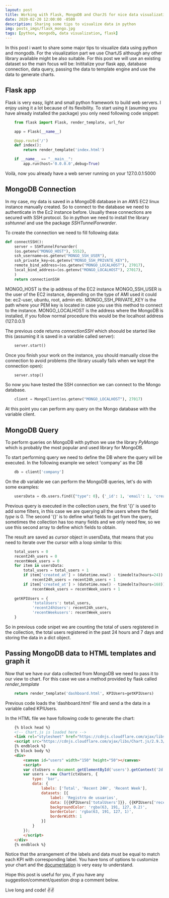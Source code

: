 ```yaml
---
layout: post
title: Working with Flask, MongoDB and CharJS for nice data visualization with python
date: 2020-02-20 12:00:00 -0500
description: Sharing some tips to visualize data in python
img: posts_imgs/flask_mongo.jpg 
tags: [python, mongodb, data visualization, flask]
---
```


In this post i want to share some major tips to visualize data using python and mongodb. For the visualization part we use ChartJS although any other library available might be also suitable. For this post we will use an existing dataset so the main focus will be: Inititalize your flask app, database connection, data query, passing the data to template engine and use the data to generate charts.

## Flask app

Flask is very easy, light and small python framework to build web servers. I enjoy using it a lot because of its flexibility. To start using it (asuming you have already installed the package) you only need following code snippet:

```python
    from flask import Flask, render_template, url_for

    app = Flask(__name__)

    @app.route('/')
    def index():
        return render_template('index.html')

    if __name__ == "__main__":
        app.run(host='0.0.0.0',debug=True)
```

Voilà, now you already have a web server running on your 127.0.0.1:5000

## MongoDB Connection

In my case, my data is saved in a MongoDB database in an AWS EC2 linux instance manually created. So to connect to the database we need to authenticate in the Ec2 instance before. Usually these connections are secured with SSH protocol. So in python we need to install the library *sshtunnel* and use the package *SSHTunnelForwarder*.

To create the connection we need to fill following data:

```python
def connectSSH():
    server = SSHTunnelForwarder(
    (os.getenv("MONGO_HOST"), 5552),
    ssh_username=os.getenv("MONGO_SSH_USER"),
    ssh_private_key=os.getenv("MONGO_SSH_PRIVATE_KEY"),
    remote_bind_address=(os.getenv("MONGO_LOCALHOST"), 27017),
    local_bind_address=(os.getenv("MONGO_LOCALHOST"), 27017),
    )
    return connectionSSH
```

MONGO_HOST is the ip address of the EC2 instance
MONGO_SSH_USER is the user of the EC2 instance, depending on the type of AMI used it could be: ec2-user, ubuntu, root, admin etc.
MONGO_SSH_PRIVATE_KEY is the path where your PEM key is located in case you use this method to connect to the instance.
MONGO_LOCALHOST is the address where the MongoDB is installed, if you follow normal procedure this would be the localhost address (127.0.0.1)

The previous code returns *connectionSSH* which shoould be started like this (assuming it is saved in a variable called server):

```python
    server.start()
```

Once you finish your work on the instance, you should manually close the connection to avoid problems (the library usually fails when we kept the connection open):

```python
    server.stop()
```

So now you have tested the SSH connection we can connect to the Mongo database.

```python
    client = MongoClient(os.getenv("MONGO_LOCALHOST"), 27017)
```

At this point you can perform any query on the Mongo database with the variable client.

## MongoDB Query

To perform queries on MongoDB with python we use the library *PyMongo* which is probably the most popular and used library for MongoDB.

To start performing query we need to define the DB where the query will be executed. In the following example we select 'company' as the DB

```python
    db = client['company']
```

On the *db* variable we can perform the MongoDB queries, let's do with some examples:

```python
    usersData = db.users.find({"type": 0}, {'_id': 1, 'email': 1, 'created_at': 1})
```

Previous query is executed in the collection *users*, the first '{}' is used to add some filters, in this case we are querying all the users where the field *type* is 0. The second '{}' is to define what fields to get from the query, sometimes the collection has too many fields and we only need few, so we use this second array to define which fields to obtain. 

The result are saved as *cursor* object in usersData, that means that you need to iterate over the cursor with a loop similar to this:

```python
    total_users = 0
    recent24h_users = 0
    recentWeek_users = 0
    for item in usersData:
        total_users = total_users + 1
        if item['created_at'] > (datetime.now() - timedelta(hours=24)):      
            recent24h_users = recent24h_users + 1
        if item['created_at'] > (datetime.now() - timedelta(hours=168)): 
            recentWeek_users = recentWeek_users + 1
    
    getKPIUsers = {
            'totalUsers': total_users,
            'recent24hUsers': recent24h_users,
            'recentWeekusers': recentWeek_users
    }
```

So in previous code snipet we are counting the total of users registered in the collection, the total users registered in the past 24 hours and 7 days and storing the data in a dict object.

## Passing MongoDB data to HTML templates and graph it

Now that we have our data collected from MongoDB we need to pass it to our view to chart. For this case we use a method provided by flask called *render_template*

```python
    return render_template('dashboard.html', KPIUsers=getKPIUsers)
```

Previous code loads the 'dashboard.html' file and send a the data in a variable called KPIUsers.

In the HTML file we have following code to generate the chart:

```html
    {% block head %}
    <!-- Chart.js is loaded here -->
    <link rel="stylesheet" href="https://cdnjs.cloudflare.com/ajax/libs/Chart.js/2.9.3/Chart.min.css">
    <script src="https://cdnjs.cloudflare.com/ajax/libs/Chart.js/2.9.3/Chart.min.js"></script>
    {% endblock %}
    {% block body %}
    <div>
        <canvas id="users" width="150" height="50"></canvas>
        <script>
        var ctxUsers = document.getElementById('users').getContext('2d');
        var users = new Chart(ctxUsers, {
            type: 'bar',
            data: {
                labels: ['Total', 'Recent 24H', 'Recent Week'],
                datasets: [{
                    label: 'Registro de usuarios',
                    data: [{{KPIUsers['totalUsers']}}, {{KPIUsers['recent24hUsers']}}, {{KPIUsers['recentWeekusers']}}],
                    backgroundColor: 'rgba(63, 191, 127, 0.2)',
                    borderColor: 'rgba(63, 191, 127, 1)',
                    borderWidth: 1
                }]
            }
        });
        </script>
    </div>
    {% endblock %}
```
Notice that the arrangement of the labels and data must be equal to match each KPI with corresponding label. You have tons of options to customize your chart and the [documentation](https://www.chartjs.org/docs/latest/) is very easy to understand.

Hope this post is useful for you, if you have any suggestion/comment/question drop a comment below.

Live long and code! :v::v: